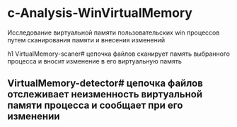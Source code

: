 # c-Analysis-WinVirtualMemory
Исследование виртуальной памяти пользовательских win процессов путем сканирования памяти и внесения изменений 

h1 VirtualMemory-scaner# цепочка файлов сканирует память выбранного процесса и вносит изменение в его виртуальную память
## VirtualMemory-detector# цепочка файлов отслеживает неизменность виртуальной памяти процесса и сообщает при его изменении
